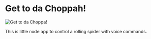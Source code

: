 # Get to da Choppah!
![Get to da Choppa!](https://immaterium.files.wordpress.com/2013/11/choppa.jpg)

This is little node app to control a rolling spider with voice commands.
